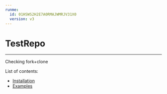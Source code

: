 ```yaml
---
runme:
  id: 01HSWS2H2E7A0RMAJWMRJV31X0
  version: v3
---
```


# TestRepo
---

Checking fork+clone

List of contents: 
- [Installation](docs/INSTALLATION.md)
- [Examples](docs/EXAMPLE.md)
